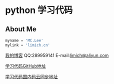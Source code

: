 # python 学习代码


## About Me
```python
myname = 'MC.Lee'
mylink = 'limich.cn'
```
[我的博客](https://limich.cn)
QQ:289959141
E-mail:limich@aliyun.com

[学习代码GitHub地址](https://github.com/limingchang/python_study_task.git)

[学习代码国内码云同步地址](https://git.oschina.net/limich/python_study.git)